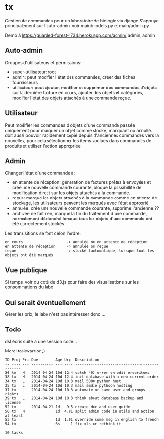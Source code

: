 tx
==

Gestion de commandes pour un laboratoire de biologie via django
S'appuye principalement sur l'auto-admin, voir main/models.py et main/admin.py

Demo à https://guarded-forest-1734.herokuapp.com/admin/
admin, admin

Auto-admin
----------

Groupes d'utilisateurs et permissions:
 - super-utilisateur: root
 - admin: peut modifier l'état des commandes, créer des fiches fournisseurs 
 - utilisateur: peut ajouter, modifier et supprimer des commandes d'objets sur la dernière facture en cours, ajouter des objets et catégories, modifier l'état des objets attachés à une commande reçue.

Utilisateur
-----------

Peut modifier les commandes d'objets d'une commande passée uniquement pour marquer un objet comme stocké, manquant ou annullé.
doit aussi pouvoir rapidement copié depuis d'anciennes commandes vers la nouvelles, pour cela sélectionner les items voulues dans commandes de produits et utiliser l'action appropriée

Admin
-----

Changer l'état d'une commande à:
 - en attente de réception:     géneration de factures prêtes à envoyées et crée une nouvelle commande courante, bloque la possibillité de modification direct sur les objets attachés à la commande.
 - reçue:                       marque les objets attachés à la commande comme en attente de stockage, les utilisateurs peuvent les marqués avec l'état approprié
 - annulée:                     crée une nouvelle commande courante, supprime l'ancienne ??
 - archivée                     ne fait rien, marque la fin du traitement d'une commande, normalement déclenché lorsque tous les objets d'une commande ont été correctement stockés

Les transisitions se font celon l'ordre:

    en cours                    -> annulée ou en attente de réception
    en attente de réception     -> annulée ou reçue
    reçue                       -> stocké (automatique, lorsque tout les objets ont été marqués


Vue publique
------------

Si temps, voir du coté de d3.js pour faire des visualisations sur les consommations du labo

Qui serait éventuellement
-------------------------

Gérer les prix, le labo n'est pas intéresser donc ...

Todo 
--------------------------------------------
dsl écris suite à une session code...

Merci taskwarrior ;)


    ID Proj Pri Due        Age Urg  Description
    -- ---- --- ---------- --- ---- ---------------------------------------------
    36 tx   M   2014-04-24 10d 12.4 catch 403 error on edit orderitems
    38 tx   M   2014-04-24 10d 12.4 init database with a new current order
    34 tx   L   2014-04-24 10d 10.3 mail 5000 python host
    35 tx   L   2014-04-24 10d 10.3 mail smdie pythoon hosting
    37 tx   L   2014-04-24 10d 10.3 automate or save user and groups rights
    39 tx   L   2014-04-24 10d 10.3 think about database backup and license
    52 tx       2014-04-21 1d   9.5 create doc and user guide
    50 tx   M              1d  4.91 split admin code in utils and action at least
    53 tx                  1d  1.01 override some msg in english to french
    54 tx                  6s     1 fix xls or rethink it

    10 tasks
